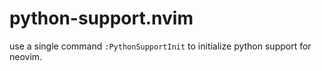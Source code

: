 
# python-support.nvim

use a single command `:PythonSupportInit` to initialize python support for
neovim.

